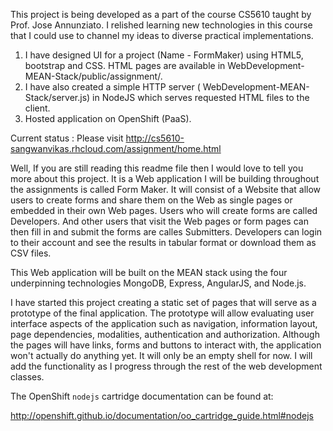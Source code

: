 This project is being developed as a part of the course CS5610 taught by Prof. Jose Annunziato. I relished learning new technologies in this course that I could use to channel my ideas to diverse practical implementations. 

1. I have designed UI for a project (Name - FormMaker) using HTML5, bootstrap and CSS. HTML pages are available in WebDevelopment-MEAN-Stack/public/assignment/.
2. I have also created a simple HTTP server ( WebDevelopment-MEAN-Stack/server.js) in NodeJS which serves requested HTML files to the client.
3. Hosted application on OpenShift (PaaS).

Current status : 
Please visit http://cs5610-sangwanvikas.rhcloud.com/assignment/home.html

Well, If you are still reading this readme file then I would love to tell you more about this project. It is a Web application I will be building throughout the assignments is called Form Maker. It will consist of a Website that allow users to create forms and share them on the Web as single pages or embedded in their own Web pages. Users who will create forms are called Developers. And other users that visit the Web pages or form pages can then fill in and submit the forms are calles Submitters. Developers can login to their account and see the results in tabular format or download them as CSV files.

This Web application will be built on the MEAN stack using the four underpinning technologies MongoDB, Express, AngularJS, and Node.js.

I have started this project creating a static set of pages that will serve as a prototype of the final application. The prototype will allow evaluating user interface aspects of the application such as navigation, information layout, page dependencies, modalities, authentication and authorization. Although the pages will have links, forms and buttons to interact with, the application won't actually do anything yet. It will only be an empty shell for now. I will add the functionality as I progress through the rest of the web development classes.

The OpenShift `nodejs` cartridge documentation can be found at:

http://openshift.github.io/documentation/oo_cartridge_guide.html#nodejs
